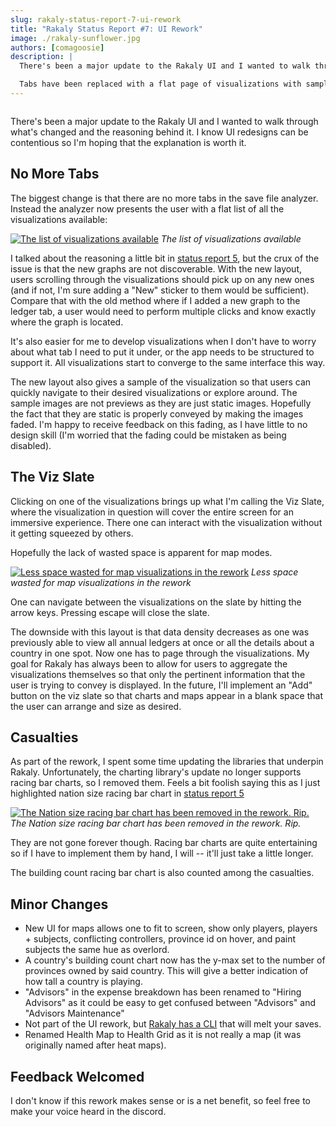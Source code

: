 ```yaml
---
slug: rakaly-status-report-7-ui-rework
title: "Rakaly Status Report #7: UI Rework"
image: ./rakaly-sunflower.jpg
authors: [comagoosie]
description: |
  There's been a major update to the Rakaly UI and I wanted to walk through what's changed and the reasoning behind it. I know UI redesigns can be contentious so I'm hoping that the explanation is worth it.

  Tabs have been replaced with a flat page of visualizations with sample images. And when drilling into a visualization, it will now cover the entire screen. 
---
```


<div style={{textAlign: "center"}}>
  <img alt="" width={512} height={170} src={require("./rakaly-sunflower.jpg").default} />
</div>

There's been a major update to the Rakaly UI and I wanted to walk through what's changed and the reasoning behind it. I know UI redesigns can be contentious so I'm hoping that the explanation is worth it.

<!--truncate-->

## No More Tabs

The biggest change is that there are no more tabs in the save file analyzer. Instead the analyzer now presents the user with a flat list of all the visualizations available:

[![The list of visualizations available](vis-list.png)](vis-list.png)
*The list of visualizations available*

I talked about the reasoning a little bit in [status report 5](/blog/rakaly-status-report-5), but the crux of the issue is that the new graphs are not discoverable. With the new layout, users scrolling through the visualizations should pick up on any new ones (and if not, I'm sure adding a "New" sticker to them would be sufficient). Compare that with the old method where if I added a new graph to the ledger tab, a user would need to perform multiple clicks and know exactly where the graph is located.

It's also easier for me to develop visualizations when I don't have to worry about what tab I need to put it under, or the app needs to be structured to support it. All visualizations start to converge to the same interface this way.

The new layout also gives a sample of the visualization so that users can quickly navigate to their desired visualizations or explore around. The sample images are not previews as they are just static images. Hopefully the fact that they are static is properly conveyed by making the images faded. I'm happy to receive feedback on this fading, as I have little to no design skill (I'm worried that the fading could be mistaken as being disabled).

## The Viz Slate

Clicking on one of the visualizations brings up what I'm calling the Viz Slate, where the visualization in question will cover the entire screen for an immersive experience. There one can interact with the visualization without it getting squeezed by others.

Hopefully the lack of wasted space is apparent for map modes.

[![Less space wasted for map visualizations in the rework](rakaly-dense-usage.png)](rakaly-dense-usage.png)
*Less space wasted for map visualizations in the rework*

One can navigate between the visualizations on the slate by hitting the arrow keys. Pressing escape will close the slate.

The downside with this layout is that data density decreases as one was previously able to view all annual ledgers at once or all the details about a country in one spot. Now one has to page through the visualizations. My goal for Rakaly has always been to allow for users to aggregate the visualizations themselves so that only the pertinent information that the user is trying to convey is displayed. In the future, I'll implement an "Add" button on the viz slate so that charts and maps appear in a blank space that the user can arrange and size as desired.

## Casualties

As part of the rework, I spent some time updating the libraries that underpin Rakaly. Unfortunately, the charting library's update no longer supports racing bar charts, so I removed them. Feels a bit foolish saying this as I just highlighted nation size racing bar chart in [status report 5](/blog/rakaly-status-report-5)

[![The Nation size racing bar chart has been removed in the rework. Rip.](../2020-11-08-rakaly-status-report-5/nation-size.gif)](../2020-11-08-rakaly-status-report-5/nation-size.gif)
*The Nation size racing bar chart has been removed in the rework. Rip.*

They are not gone forever though. Racing bar charts are quite entertaining so if I have to implement them by hand, I will -- it'll just take a little longer.

The building count racing bar chart is also counted among the casualties.

## Minor Changes

- New UI for maps allows one to fit to screen, show only players, players + subjects, conflicting controllers, province id on hover, and paint subjects the same hue as overlord.
- A country's building count chart now has the y-max set to the number of provinces owned by said country. This will give a better indication of how tall a country is playing.
- "Advisors" in the expense breakdown has been renamed to "Hiring Advisors" as it could be easy to get confused between "Advisors" and "Advisors Maintenance"
- Not part of the UI rework, but [Rakaly has a CLI](https://github.com/rakaly/cli) that will melt your saves.
- Renamed Health Map to Health Grid as it is not really a map (it was originally named after heat maps).

## Feedback Welcomed

I don't know if this rework makes sense or is a net benefit, so feel free to make your voice heard in the discord.